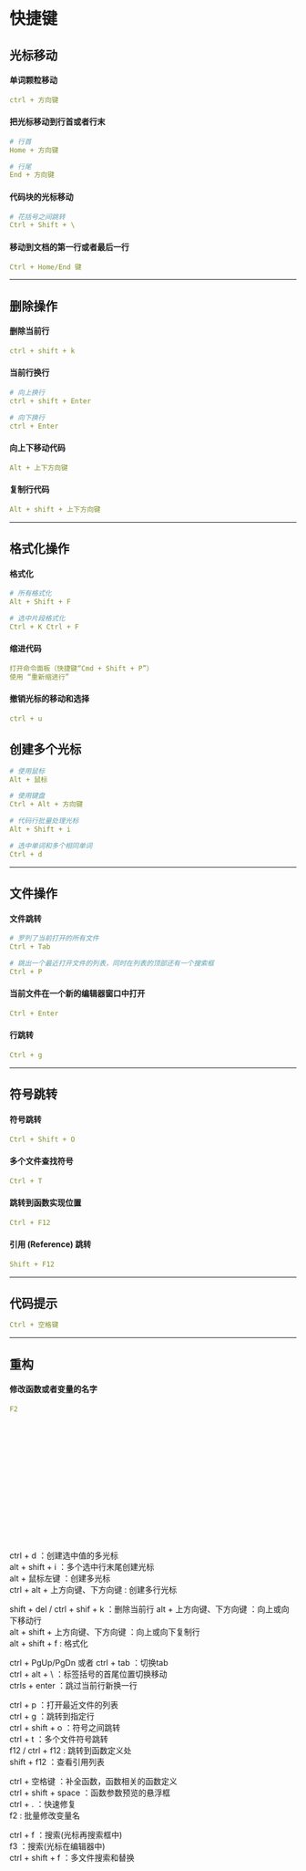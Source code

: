 # 快捷键

## 光标移动

#### 单词颗粒移动

```yaml
ctrl + 方向键
```

#### 把光标移动到行首或者行末

```yaml
# 行首
Home + 方向键

# 行尾
End + 方向键
```

#### 代码块的光标移动

```yaml
# 花括号之间跳转
Ctrl + Shift + \
```

#### 移动到文档的第一行或者最后一行

```yaml
Ctrl + Home/End 键
```

----

## 删除操作

#### 删除当前行

```yaml
ctrl + shift + k
```

#### 当前行换行

```yaml
# 向上换行
ctrl + shift + Enter

# 向下换行
ctrl + Enter
```

#### 向上下移动代码

```yaml
Alt + 上下方向键
```

#### 复制行代码

```yaml
Alt + shift + 上下方向键
```

----

## 格式化操作

#### 格式化

```yaml
# 所有格式化
Alt + Shift + F

# 选中片段格式化
Ctrl + K Ctrl + F
```

#### 缩进代码

```yaml
打开命令面板（快捷键“Cmd + Shift + P”）
使用 “重新缩进行”
```

#### 撤销光标的移动和选择

```yaml
ctrl + u
```

## 创建多个光标

```yaml
# 使用鼠标
Alt + 鼠标

# 使用键盘
Ctrl + Alt + 方向键

# 代码行批量处理光标
Alt + Shift + i

# 选中单词和多个相同单词
Ctrl + d
```

----

## 文件操作

#### 文件跳转

```yaml
# 罗列了当前打开的所有文件
Ctrl + Tab

# 跳出一个最近打开文件的列表，同时在列表的顶部还有一个搜索框
Ctrl + P
```

#### 当前文件在一个新的编辑器窗口中打开

```yaml
Ctrl + Enter
```

#### 行跳转

```yaml
Ctrl + g
```

----

## 符号跳转

#### 符号跳转

```yaml
Ctrl + Shift + O
```

#### 多个文件查找符号

```yaml
Ctrl + T
```

#### 跳转到函数实现位置

```yaml
Ctrl + F12
```

#### 引用 (Reference) 跳转

```yaml
Shift + F12
```

----

## 代码提示

```yaml
Ctrl + 空格键
```

----

## 重构

#### 修改函数或者变量的名字

```yaml
F2
```

```yaml

```

```yaml

```

```yaml

```

```yaml

```

```yaml

```

```yaml

```

```yaml

```

```yaml

```

```yaml

```

```yaml

```

```yaml

```

```yaml

```

```yaml

```

```yaml

```

```yaml

```

```yaml

```




ctrl + d ：创建选中值的多光标  
alt + shift + i ：多个选中行末尾创建光标  
alt + 鼠标左键 ：创建多光标  
ctrl + alt + 上方向键、下方向键 : 创建多行光标  

shift + del / ctrl + shif + k ：删除当前行
alt + 上方向键、下方向键 ：向上或向下移动行  
alt + shift + 上方向键、下方向键 ：向上或向下复制行  
alt + shift + f : 格式化  

ctrl + PgUp/PgDn 或者 ctrl + tab ：切换tab  
ctrl + alt + \ ：标签括号的首尾位置切换移动  
ctrls + enter ：跳过当前行新换一行  

ctrl + p ：打开最近文件的列表  
ctrl + g ：跳转到指定行  
ctrl + shift + o ：符号之间跳转  
ctrl + t ：多个文件符号跳转  
f12 / ctrl + f12 : 跳转到函数定义处  
shift + f12 ：查看引用列表  

ctrl + 空格键 ：补全函数，函数相关的函数定义  
ctrl + shift + space ：函数参数预览的悬浮框  
ctrl + . ：快速修复  
f2 : 批量修改变量名  

ctrl + f ：搜索(光标再搜索框中)  
f3 ：搜索(光标在编辑器中)  
ctrl + shift + f ：多文件搜索和替换  